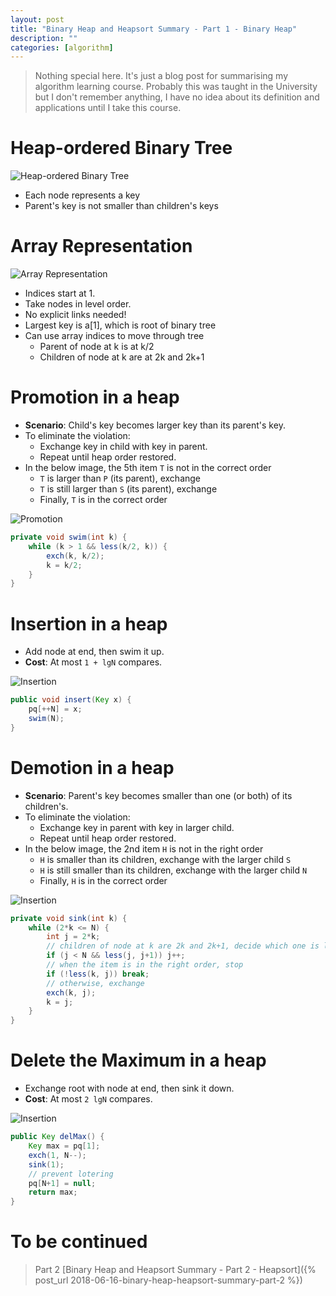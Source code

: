 ```yaml
---
layout: post
title: "Binary Heap and Heapsort Summary - Part 1 - Binary Heap"
description: ""
categories: [algorithm]
---
```


> Nothing special here. It's just a blog post for summarising my algorithm learning course. Probably
> this was taught in the University but I don't remember anything, I have no idea about its
> definition and applications until I take this course.

# Heap-ordered Binary Tree

![Heap-ordered Binary Tree](/files/2018-06-05-binary-heap-heapsort-summary-part-1/binary-heap-1.png)

- Each node represents a key
- Parent's key is not smaller than children's keys

# Array Representation

![Array Representation](/files/2018-06-05-binary-heap-heapsort-summary-part-1/binary-heap-2.png)

<!-- more -->

- Indices start at 1.
- Take nodes in level order.
- No explicit links needed!
- Largest key is a[1], which is root of binary tree
- Can use array indices to move through tree
  - Parent of node at k is at k/2
  - Children of node at k are at 2k and 2k+1

# Promotion in a heap

- **Scenario**: Child's key becomes larger key than its parent's key.
- To eliminate the violation:
  - Exchange key in child with key in parent.
  - Repeat until heap order restored.
- In the below image, the 5th item `T` is not in the correct order
  - `T` is larger than `P` (its parent), exchange
  - `T` is still larger than `S` (its parent), exchange
  - Finally, `T` is in the correct order

![Promotion](/files/2018-06-05-binary-heap-heapsort-summary-part-1/binary-heap-3.png)

```java
private void swim(int k) {
    while (k > 1 && less(k/2, k)) {
        exch(k, k/2);
        k = k/2;
    }
}
```

# Insertion in a heap

- Add node at end, then swim it up.
- **Cost**: At most `1 + lgN` compares.

![Insertion](/files/2018-06-05-binary-heap-heapsort-summary-part-1/binary-heap-4.png)

```java
public void insert(Key x) {
    pq[++N] = x;
    swim(N);
}
```

# Demotion in a heap

- **Scenario**: Parent's key becomes smaller than one (or both) of its children's.
- To eliminate the violation:
  - Exchange key in parent with key in larger child.
  - Repeat until heap order restored.
- In the below image, the 2nd item `H` is not in the right order
  - `H` is smaller than its children, exchange with the larger child `S`
  - `H` is still smaller than its children, exchange with the larger child `N`
  - Finally, `H` is in the correct order

![Insertion](/files/2018-06-05-binary-heap-heapsort-summary-part-1/binary-heap-5.png)

```java
private void sink(int k) {
    while (2*k <= N) {
        int j = 2*k;
        // children of node at k are 2k and 2k+1, decide which one is larger
        if (j < N && less(j, j+1)) j++;
        // when the item is in the right order, stop
        if (!less(k, j)) break;
        // otherwise, exchange
        exch(k, j);
        k = j;
    }
}
```

# Delete the Maximum in a heap

- Exchange root with node at end, then sink it down.
- **Cost**: At most `2 lgN` compares.

![Insertion](/files/2018-06-05-binary-heap-heapsort-summary-part-1/binary-heap-6.png)

```java
public Key delMax() {
    Key max = pq[1];
    exch(1, N--);
    sink(1);
    // prevent lotering
    pq[N+1] = null;
    return max;
}
```

# To be continued

> Part 2 [Binary Heap and Heapsort Summary - Part 2 - Heapsort]({% post_url 2018-06-16-binary-heap-heapsort-summary-part-2 %})
